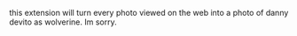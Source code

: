 this extension will turn every photo viewed on the web into a photo of danny devito as wolverine.
Im sorry.